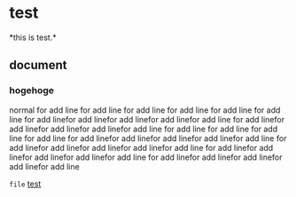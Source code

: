 <h1> test </h1>
  *this is test.*
 <h2> document</h2>
   <h3> hogehoge </h3>
      normal
for add line
for add line
for add line
for add line
for add line
for add line
for add linefor add linefor add linefor add linefor add line
for add linefor add linefor add linefor add linefor add line
for add line
for add line
for add line
for add line
for add linefor add linefor add linefor add linefor add line
for add linefor add linefor add linefor add linefor add line
for add linefor add linefor add linefor add linefor add line
for add linefor add linefor add linefor add linefor add line


`file`
[test](https://docs.github.com/en/enterprise-server@3.0/admin/github-actions/advanced-configuration-and-troubleshooting/troubleshooting-github-actions-for-your-enterprise#configuring-self-hosted-runners-when-using-a-self-signed-certificate-for-github-enterprise-server)
